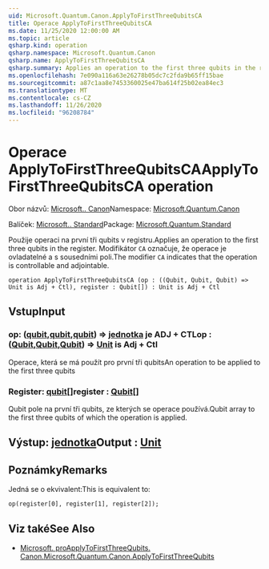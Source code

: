 ```yaml
---
uid: Microsoft.Quantum.Canon.ApplyToFirstThreeQubitsCA
title: Operace ApplyToFirstThreeQubitsCA
ms.date: 11/25/2020 12:00:00 AM
ms.topic: article
qsharp.kind: operation
qsharp.namespace: Microsoft.Quantum.Canon
qsharp.name: ApplyToFirstThreeQubitsCA
qsharp.summary: Applies an operation to the first three qubits in the register. The modifier `CA` indicates that the operation is controllable and adjointable.
ms.openlocfilehash: 7e090a116a63e26278b05dc7c2fda9b65ff15bae
ms.sourcegitcommit: a87c1aa8e7453360025e47ba614f25b02ea84ec3
ms.translationtype: MT
ms.contentlocale: cs-CZ
ms.lasthandoff: 11/26/2020
ms.locfileid: "96208784"
---
```

# <a name="applytofirstthreequbitsca-operation"></a><span data-ttu-id="783b1-102">Operace ApplyToFirstThreeQubitsCA</span><span class="sxs-lookup"><span data-stu-id="783b1-102">ApplyToFirstThreeQubitsCA operation</span></span>

<span data-ttu-id="783b1-103">Obor názvů: [Microsoft.. Canon](xref:Microsoft.Quantum.Canon)</span><span class="sxs-lookup"><span data-stu-id="783b1-103">Namespace: [Microsoft.Quantum.Canon](xref:Microsoft.Quantum.Canon)</span></span>

<span data-ttu-id="783b1-104">Balíček: [Microsoft.. Standard](https://nuget.org/packages/Microsoft.Quantum.Standard)</span><span class="sxs-lookup"><span data-stu-id="783b1-104">Package: [Microsoft.Quantum.Standard](https://nuget.org/packages/Microsoft.Quantum.Standard)</span></span>


<span data-ttu-id="783b1-105">Použije operaci na první tři qubits v registru.</span><span class="sxs-lookup"><span data-stu-id="783b1-105">Applies an operation to the first three qubits in the register.</span></span>
<span data-ttu-id="783b1-106">Modifikátor `CA` označuje, že operace je ovladatelné a s sousedními poli.</span><span class="sxs-lookup"><span data-stu-id="783b1-106">The modifier `CA` indicates that the operation is controllable and adjointable.</span></span>

```qsharp
operation ApplyToFirstThreeQubitsCA (op : ((Qubit, Qubit, Qubit) => Unit is Adj + Ctl), register : Qubit[]) : Unit is Adj + Ctl
```


## <a name="input"></a><span data-ttu-id="783b1-107">Vstup</span><span class="sxs-lookup"><span data-stu-id="783b1-107">Input</span></span>

### <a name="op--qubitqubitqubit--unit--is-adj--ctl"></a><span data-ttu-id="783b1-108">op: ([qubit](xref:microsoft.quantum.lang-ref.qubit),[qubit](xref:microsoft.quantum.lang-ref.qubit),[qubit](xref:microsoft.quantum.lang-ref.qubit)) => [jednotka](xref:microsoft.quantum.lang-ref.unit)  je ADJ + CTL</span><span class="sxs-lookup"><span data-stu-id="783b1-108">op : ([Qubit](xref:microsoft.quantum.lang-ref.qubit),[Qubit](xref:microsoft.quantum.lang-ref.qubit),[Qubit](xref:microsoft.quantum.lang-ref.qubit)) => [Unit](xref:microsoft.quantum.lang-ref.unit)  is Adj + Ctl</span></span>

<span data-ttu-id="783b1-109">Operace, která se má použít pro první tři qubits</span><span class="sxs-lookup"><span data-stu-id="783b1-109">An operation to be applied to the first three qubits</span></span>


### <a name="register--qubit"></a><span data-ttu-id="783b1-110">Register: [qubit](xref:microsoft.quantum.lang-ref.qubit)[]</span><span class="sxs-lookup"><span data-stu-id="783b1-110">register : [Qubit](xref:microsoft.quantum.lang-ref.qubit)[]</span></span>

<span data-ttu-id="783b1-111">Qubit pole na první tři qubits, ze kterých se operace používá.</span><span class="sxs-lookup"><span data-stu-id="783b1-111">Qubit array to the first three qubits of which the operation is applied.</span></span>



## <a name="output--unit"></a><span data-ttu-id="783b1-112">Výstup: [jednotka](xref:microsoft.quantum.lang-ref.unit)</span><span class="sxs-lookup"><span data-stu-id="783b1-112">Output : [Unit](xref:microsoft.quantum.lang-ref.unit)</span></span>



## <a name="remarks"></a><span data-ttu-id="783b1-113">Poznámky</span><span class="sxs-lookup"><span data-stu-id="783b1-113">Remarks</span></span>

<span data-ttu-id="783b1-114">Jedná se o ekvivalent:</span><span class="sxs-lookup"><span data-stu-id="783b1-114">This is equivalent to:</span></span>

```qsharp
op(register[0], register[1], register[2]);
```

## <a name="see-also"></a><span data-ttu-id="783b1-115">Viz také</span><span class="sxs-lookup"><span data-stu-id="783b1-115">See Also</span></span>

- [<span data-ttu-id="783b1-116">Microsoft. proApplyToFirstThreeQubits. Canon.</span><span class="sxs-lookup"><span data-stu-id="783b1-116">Microsoft.Quantum.Canon.ApplyToFirstThreeQubits</span></span>](xref:Microsoft.Quantum.Canon.ApplyToFirstThreeQubits)